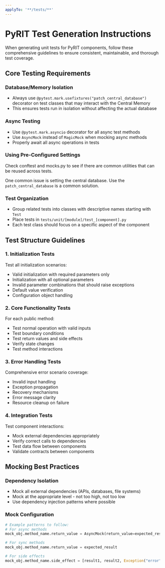 ```yaml
---
applyTo: '**/tests/**'
---
```


# PyRIT Test Generation Instructions

When generating unit tests for PyRIT components, follow these comprehensive guidelines to ensure consistent, maintainable, and thorough test coverage.

## Core Testing Requirements

### Database/Memory Isolation
- Always use `@pytest.mark.usefixtures("patch_central_database")` decorator on test classes that may interact with the Central Memory
- This ensures tests run in isolation without affecting the actual database

### Async Testing
- Use `@pytest.mark.asyncio` decorator for all async test methods
- Use `AsyncMock` instead of `MagicMock` when mocking async methods
- Properly await all async operations in tests


### Using Pre-Configured Settings

Check conftest and mocks.py to see if there are common utilities that can be reused across tests.

One common issue is setting the central database. Use the `patch_central_database` is a common solution.


### Test Organization
- Group related tests into classes with descriptive names starting with `Test`
- Place tests in `tests/unit/[module]/test_[component].py`
- Each test class should focus on a specific aspect of the component

## Test Structure Guidelines

### 1. Initialization Tests
Test all initialization scenarios:
- Valid initialization with required parameters only
- Initialization with all optional parameters
- Invalid parameter combinations that should raise exceptions
- Default value verification
- Configuration object handling

### 2. Core Functionality Tests
For each public method:
- Test normal operation with valid inputs
- Test boundary conditions
- Test return values and side effects
- Verify state changes
- Test method interactions

### 3. Error Handling Tests
Comprehensive error scenario coverage:
- Invalid input handling
- Exception propagation
- Recovery mechanisms
- Error message clarity
- Resource cleanup on failure

### 4. Integration Tests
Test component interactions:
- Mock external dependencies appropriately
- Verify correct calls to dependencies
- Test data flow between components
- Validate contracts between components

## Mocking Best Practices

### Dependency Isolation
- Mock all external dependencies (APIs, databases, file systems)
- Mock at the appropriate level - not too high, not too low
- Use dependency injection patterns where possible

### Mock Configuration
```python
# Example patterns to follow:
# For async methods
mock_obj.method_name.return_value = AsyncMock(return_value=expected_result)

# For sync methods
mock_obj.method_name.return_value = expected_result

# For side effects
mock_obj.method_name.side_effect = [result1, result2, Exception("error")]
